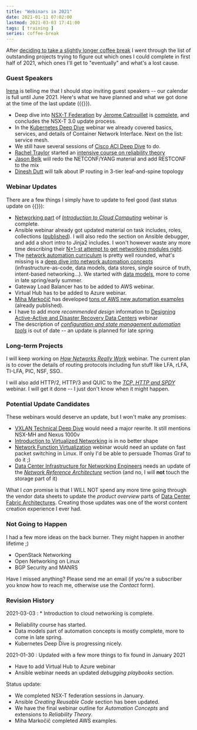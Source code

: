 ```yaml
---
title: "Webinars in 2021"
date: 2021-01-11 07:02:00
lastmod: 2021-03-03 17:41:00
tags: [ training ]
series: coffee-break
---
```

After [deciding to take a slightly longer coffee break](/2021/01/planning-coffee-break.html) I went through the list of outstanding projects trying to figure out which ones I could complete in first half of 2021, which ones I'll get to "eventually" and what's a lost cause.

### Guest Speakers

[Irena](https://www.ipspace.net/Team:Irena_Marcetic) is telling me that I should stop inviting guest speakers -- our calendar is full until June 2021. Here's what we have planned and what we got done at the time of the last update ({{<lastmod>}}).
<!--more-->
* Deep dive into [NSX-T Federation](https://www.ipspace.net/VMware_NSX_Technical_Deep_Dive) by [Jerome Catrouillet](https://www.ipspace.net/Author:Jerome_Catrouillet) is [complete](https://my.ipspace.net/bin/list?id=NSX#FEDERATION), and concludes the NSX-T 3.0 update process.
* In the [Kubernetes Deep Dive](https://www.ipspace.net/Kubernetes_Networking_Deep_Dive) webinar we already covered basics, services, and details of Container Network Interface. Next on the list: service mesh.
* We still have several sessions of [Cisco ACI Deep Dive](https://www.ipspace.net/Cisco_ACI_Deep_Dive) to do.
* [Rachel Traylor](https://www.ipspace.net/Author:Rachel_Traylor) started an [intensive course on reliability theory](https://www.ipspace.net/Reliability_Theory:_Networking_through_a_Systems_Analysis_Lens)
* [Jason Belk](https://www.linkedin.com/in/jason-b-4ab11635/) will redo the NETCONF/YANG material and add RESTCONF to the mix
* [Dinesh Dutt](https://www.ipspace.net/Author:Dinesh_Dutt) will talk about IP routing in 3-tier leaf-and-spine topology

### Webinar Updates

There are a few things I simply have to update to feel good (last status update on {{<lastmod>}}):

* [Networking part](https://my.ipspace.net/bin/list?id=Cloud101#NET) of *[Introduction to Cloud Computing](https://www.ipspace.net/Introduction_to_Cloud_Computing)* webinar is complete.
* Ansible webinar already got updated material on task includes, roles, collections ([published](https://my.ipspace.net/bin/list?id=Ansible#INCLUDES)). I will also redo the section on Ansible debugger, and add a short intro to Jinja2 includes. I won't however waste any more time describing their [N+1-st attempt to get networking modules right](https://my.ipspace.net/bin/get/Ansible/Errata-Network-Overview.md?doccode=Ansible).
* The [network automation curriculum](https://www.ipspace.net/Roadmap/Network_Automation_webinars) is pretty well rounded, what's missing is a [deep dive into network automation concepts](https://www.ipspace.net/Network_Automation_Concepts) (infrastructure-as-code, data models, data stores, single source of truth, intent-based networking...). We started with [data models](https://my.ipspace.net/bin/list?id=AutConcepts#DATAMODELS), more to come in late spring/early summer.
* Gateway Load Balancer has to be added to AWS webinar.
* Virtual Hub has to be added to Azure webinar.
* [Miha Markočič](https://www.ipspace.net/Team:Miha_Markocic) has developed [tons of AWS new automation examples](https://blog.ipspace.net/2021/01/aws-networking-automation-examples.html) (already published).
* I have to add more *recommended design* information to [Designing Active-Active and Disaster Recovery Data Centers](https://www.ipspace.net/Designing_Active-Active_and_Disaster_Recovery_Data_Centers) webinar
* The description of *[configuration and state management automation tools](https://my.ipspace.net/bin/list?id=NetTools#CONFIG)* is out of date -- an update is planned for late spring

### Long-term Projects

I will keep working on *[How Networks Really Work](https://www.ipspace.net/How_Networks_Really_Work)* webinar. The current plan is to cover the details of routing protocols including fun stuff like LFA, rLFA, TI-LFA, PIC, NSF, SSO.. 

I will also add HTTP/2, HTTP/3 and QUIC to the *[TCP, HTTP and SPDY](https://www.ipspace.net/TCP,_HTTP_and_SPDY)* webinar. I will get it done -- I just don't know when it might happen.

### Potential Update Candidates

These webinars would deserve an update, but I won't make any promises:

* [VXLAN Technical Deep Dive](https://www.ipspace.net/VXLAN_Technical_Deep_Dive) would need a major rewrite. It still mentions NSX-MH and Nexus 1000v
* [Introduction to Virtualized Networking](https://www.ipspace.net/Introduction_to_Virtualized_Networking) is in no better shape
* [Network Function Virtualization](https://www.ipspace.net/Network_Function_Virtualization) webinar would need an update on fast packet switching in Linux. If only I'd be able to persuade Thomas Graf to do it ;)
* [Data Center Infrastructure for Networking Engineers](https://www.ipspace.net/Data_Center_Infrastructure_for_Networking_Engineers) needs an update of the *[Network Reference Architecture](https://my.ipspace.net/bin/list?id=DC30#NETWORKING)* section (and no, I will **not** touch the storage part of it)

What I *can* promise is that I WILL NOT spend any more time going through the vendor data sheets to update the *product overview* parts of [Data Center Fabric Architectures](https://www.ipspace.net/Data_Center_Fabrics). Creating those updates was one of the worst content creation experience I ever had.

### Not Going to Happen

I had a few more ideas on the back burner. They might happen in another lifetime ;)

* OpenStack Networking
* Open Networking on Linux
* BGP Security and MANRS

Have I missed anything? Please send me an email (if you're a subscriber you know how to reach me, otherwise use the *Contact* form).

### Revision History

2021-03-03
: * Introduction to cloud networking is complete.
  * Reliability course has started.
  * Data models part of automation concepts is mostly complete, more to come in late spring.
  * Kubernetes Deep Dive is progressing nicely.

2021-01-30
: Updated with a few more things to fix found in January 2021
  * Have to add Virtual Hub to Azure webinar
  * Ansible webinar needs an updated _debugging playbooks_ section.
  
  Status update:
  * We completed NSX-T federation sessions in January.
  * Ansible _Creating Reusable Code_ section has been updated.
  * We have the final webinar outline for _Automation Concepts_ and extensions to _Reliability Theory_.
  * Miha Markočič completed AWS examples.


